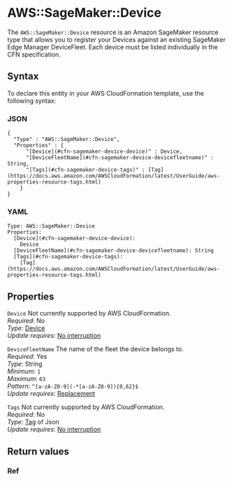 # AWS::SageMaker::Device<a name="aws-resource-sagemaker-device"></a>

The `AWS::SageMaker::Device` resource is an Amazon SageMaker resource type that allows you to register your Devices against an existing SageMaker Edge Manager DeviceFleet\. Each device must be listed individually in the CFN specification\.

## Syntax<a name="aws-resource-sagemaker-device-syntax"></a>

To declare this entity in your AWS CloudFormation template, use the following syntax:

### JSON<a name="aws-resource-sagemaker-device-syntax.json"></a>

```
{
  "Type" : "AWS::SageMaker::Device",
  "Properties" : {
      "[Device](#cfn-sagemaker-device-device)" : Device,
      "[DeviceFleetName](#cfn-sagemaker-device-devicefleetname)" : String,
      "[Tags](#cfn-sagemaker-device-tags)" : [Tag](https://docs.aws.amazon.com/AWSCloudFormation/latest/UserGuide/aws-properties-resource-tags.html)
    }
}
```

### YAML<a name="aws-resource-sagemaker-device-syntax.yaml"></a>

```
Type: AWS::SageMaker::Device
Properties: 
  [Device](#cfn-sagemaker-device-device): 
    Device
  [DeviceFleetName](#cfn-sagemaker-device-devicefleetname): String
  [Tags](#cfn-sagemaker-device-tags): 
    [Tag](https://docs.aws.amazon.com/AWSCloudFormation/latest/UserGuide/aws-properties-resource-tags.html)
```

## Properties<a name="aws-resource-sagemaker-device-properties"></a>

`Device`  <a name="cfn-sagemaker-device-device"></a>
Not currently supported by AWS CloudFormation\.  
*Required*: No  
*Type*: [Device](aws-properties-sagemaker-device-device.md)  
*Update requires*: [No interruption](https://docs.aws.amazon.com/AWSCloudFormation/latest/UserGuide/using-cfn-updating-stacks-update-behaviors.html#update-no-interrupt)

`DeviceFleetName`  <a name="cfn-sagemaker-device-devicefleetname"></a>
The name of the fleet the device belongs to\.  
*Required*: Yes  
*Type*: String  
*Minimum*: `1`  
*Maximum*: `63`  
*Pattern*: `^[a-zA-Z0-9](-*[a-zA-Z0-9]){0,62}$`  
*Update requires*: [Replacement](https://docs.aws.amazon.com/AWSCloudFormation/latest/UserGuide/using-cfn-updating-stacks-update-behaviors.html#update-replacement)

`Tags`  <a name="cfn-sagemaker-device-tags"></a>
Not currently supported by AWS CloudFormation\.  
*Required*: No  
*Type*: [Tag](https://docs.aws.amazon.com/AWSCloudFormation/latest/UserGuide/aws-properties-resource-tags.html) of Json  
*Update requires*: [No interruption](https://docs.aws.amazon.com/AWSCloudFormation/latest/UserGuide/using-cfn-updating-stacks-update-behaviors.html#update-no-interrupt)

## Return values<a name="aws-resource-sagemaker-device-return-values"></a>

### Ref<a name="aws-resource-sagemaker-device-return-values-ref"></a>